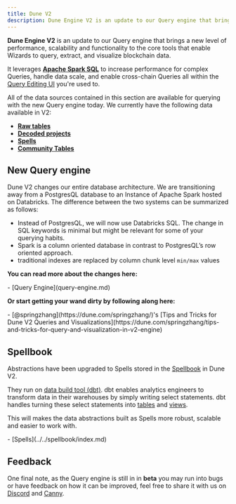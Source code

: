 ```yaml
---
title: Dune V2
description: Dune Engine V2 is an update to our Query engine that brings a new level of performance, scalability and functionality to the core tools that enable Wizards to query, extract, and visualize blockchain data.
---
```


**Dune Engine V2** is an update to our Query engine that brings a new level of performance, scalability and functionality to the core tools that enable Wizards to query, extract, and visualize blockchain data.

It leverages **[Apache Spark SQL](https://spark.apache.org/docs/latest/sql-programming-guide.html)** to  increase performance for complex Queries, handle data scale, and enable cross-chain Queries all within the [Query Editing UI](../queries/index.md) you're used to.

All of the data sources contained in this section are available for querying with the new Query engine today. We currently have the following data available in V2:

- [**Raw tables**](../../tables/v2/raw/index.md)
- [**Decoded projects**](../../tables/decoded.md)
- [**Spells**](../../tables/spells.md)
- [**Community Tables**](../../tables/community.md)

## New Query engine

Dune V2 changes our entire database architecture. We are transitioning away from a PostgresQL database to an Instance of Apache Spark hosted on Databricks. The difference between the two systems can be summarized as follows:

* Instead of PostgresQL, we will now use Databricks SQL. The change in SQL keywords is minimal but might be relevant for some of your querying habits.
* Spark is a column oriented database in contrast to PostgresQL’s row oriented approach.
* traditional indexes are replaced by column chunk level `min/max` values

**You can read more about the changes here:**

<div class="cards grid" markdown>
- [Query Engine](query-engine.md)
</div>

**Or start getting your wand dirty by following along here:**

<div class="cards grid" markdown>
- [@springzhang](https://dune.com/springzhang/)'s [Tips and Tricks for Dune V2 Queries and Visualizations](https://dune.com/springzhang/tips-and-tricks-for-query-and-visualization-in-v2-engine)
</div>
 

## Spellbook

Abstractions have been upgraded to Spells stored in the [Spellbook](../../spellbook/index.md) in Dune V2.

They run on [data build tool (dbt)](https://docs.getdbt.com/docs/introduction). dbt enables analytics engineers to transform data in their warehouses by simply writing select statements. dbt handles turning these select statements into [tables](https://docs.getdbt.com/terms/table) and [views](https://docs.getdbt.com/terms/view).

This will makes the data abstractions built as Spells more robust, scalable and easier to work with.

<div class="cards grid" markdown>
- [Spells](../../spellbook/index.md)
</div>

## Feedback

One final note, as the Query engine is still in in **beta** you may run into bugs or have feedback on how it can be improved, feel free to share it with us on [Discord](https://discord.com/invite/ErrzwBz) and [Canny](https://dune.canny.io).
